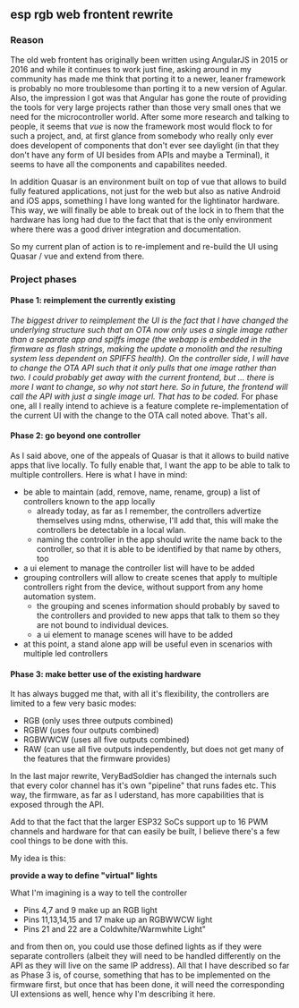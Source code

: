 ## esp rgb web frontent rewrite

### Reason
The old web frontent has originally been written using AngularJS in 2015 or 2016 and while it continues to work just fine, asking around in my community has made me think that porting it to a newer, 
leaner framework is probably no more troublesome than porting it to a new version of Agular. Also, the impression I got was that Angular has gone the route of providing the tools for very large projects
rather than those very small ones that we need for the microcontroller world. 
After some more research and talking to people, it seems that *vue* is now the framework most would flock to for such a project, and, at first glance from somebody who really only ever does developent of 
components that don't ever see daylight (in that they don't have any form of UI besides from APIs and maybe a Terminal), it seems to have all the components and capabilites needed.

In addition Quasar is an environment built on top of vue that allows to build fully featured applications, not just for the web but also as native Android and iOS apps, something I have long wanted for 
the lightinator hardware.
This way, we will finally be able to break out of the lock in to fhem that the hardware has long had due to the fact that that is the only environment where there was a good driver integration and documentation.

So my current plan of action is to re-implement and re-build the UI using Quasar / vue and extend from there.

### Project phases
#### Phase 1: reimplement the currently existing
*The biggest driver to reimplement the UI is the fact that I have changed the underlying structure such that an OTA now only uses a single image rather than a separate app and spiffs image (the webapp is 
embedded in the firmware as flash strings, making the update a monolith and the resulting system less dependent on SPIFFS health). On the controller side, I will have to change the OTA API such that it only pulls
that one image rather than two. I could probably get away with the current frontend, but ... there is more I want to change, so why not start here. So in future, the frontend will call the API with just a single
image url. That has to be coded.*
For phase one, all I really intend to achieve is a feature complete re-implementation of the current UI with the change to the OTA call noted above. That's all. 

#### Phase 2: go beyond one controller
As I said above, one of the appeals of Quasar is that it allows to build native apps that live locally. To fully enable that, I want the app to be able to talk to multiple controllers. Here is what I have in mind:

- be able to maintain (add, remove, name, rename, group) a list of controllers known to the app locally
  - already today, as far as I remember, the controllers advertize themselves using mdns, otherwise, I'll add that, this will make the controllers be detectable in a local wlan.
  - naming the controller in the app should write the name back to the controller, so that it is able to be identified by that name by others, too
- a ui element to manage the controller list will have to be added
- grouping controllers will allow to create scenes that apply to multiple controllers right from the device, without support from any home automation system.
  - the grouping and scenes information should probably by saved to the controllers and provided to new apps that talk to them so they are not bound to individual devices.
  - a ui element to manage scenes will have to be added
- at this point, a stand alone app will be useful even in scenarios with multiple led controllers

#### Phase 3: make better use of the existing hardware
It has always bugged me that, with all it's flexibility, the controllers are limited to a few very basic modes:
- RGB (only uses three outputs combined)
- RGBW (uses four outputs combined)
- RGBWWCW (uses all five outputs combined)
- RAW (can use all five outputs independently, but does not get many of the features that the firmware provides)

In the last major rewrite, VeryBadSoldier has changed the internals such that every color channel has it's own "pipeline" that runs fades etc. This way, the firmware, as far as I uderstand, has more capabilities that is exposed through the API. 

Add to that the fact that the larger ESP32 SoCs support up to 16 PWM channels and hardware for that can easily be built, I believe there's a few cool things to be done with this.

My idea is this:

**provide a way to define "virtual" lights**

What I'm imagining is a way to tell the controller 
- Pins 4,7 and 9 make up an RGB light
- Pins 11,13,14,15 and 17 make up an RGBWWCW light
- Pins 21 and 22 are a Coldwhite/Warmwhite Light"

and from then on, you could use those defined lights as if they were separate controllers (albeit they will need to be handled differently on the API as they will live on the same IP address).
All that I have described so far as Phase 3 is, of course, something that has to be implemented on the firmware first, but once that has been done, it will need the corresponding UI extensions as well, hence why I'm describing it here.


